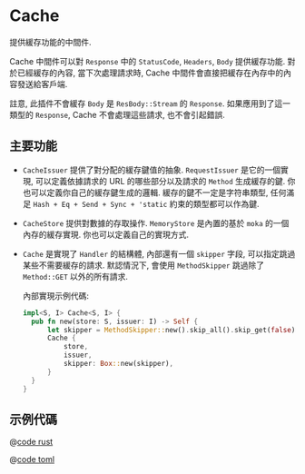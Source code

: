 # Cache

提供緩存功能的中間件. 

Cache 中間件可以對 `Response` 中的 `StatusCode`, `Headers`, `Body` 提供緩存功能. 對於已經緩存的內容, 當下次處理請求時, Cache 中間件會直接把緩存在內存中的內容發送給客戶端.

註意, 此插件不會緩存 `Body` 是 `ResBody::Stream` 的 `Response`. 如果應用到了這一類型的 `Response`, Cache 不會處理這些請求, 也不會引起錯誤.

## 主要功能
* `CacheIssuer` 提供了對分配的緩存鍵值的抽象. `RequestIssuer` 是它的一個實現, 可以定義依據請求的 URL 的哪些部分以及請求的 `Method` 生成緩存的鍵. 你也可以定義你自己的緩存鍵生成的邏輯. 緩存的鍵不一定是字符串類型, 任何滿足 `Hash + Eq + Send + Sync + 'static` 約束的類型都可以作為鍵.

* `CacheStore` 提供對數據的存取操作. `MemoryStore` 是內置的基於 `moka` 的一個內存的緩存實現. 你也可以定義自己的實現方式.

* `Cache` 是實現了 `Handler` 的結構體, 內部還有一個 `skipper` 字段, 可以指定跳過某些不需要緩存的請求. 默認情況下, 會使用 `MethodSkipper` 跳過除了 `Method::GET` 以外的所有請求.
  
  內部實現示例代碼:
  ```rust
  impl<S, I> Cache<S, I> {
    pub fn new(store: S, issuer: I) -> Self {
        let skipper = MethodSkipper::new().skip_all().skip_get(false);
        Cache {
            store,
            issuer,
            skipper: Box::new(skipper),
        }
    }
  }
  ```

## 示例代碼

<CodeGroup>
  <CodeGroupItem title="main.rs" active>

@[code rust](../../../../codes/cache-simple/src/main.rs)

  </CodeGroupItem>
  <CodeGroupItem title="Cargo.toml">

@[code toml](../../../../codes/cache-simple/Cargo.toml)

  </CodeGroupItem>
</CodeGroup>